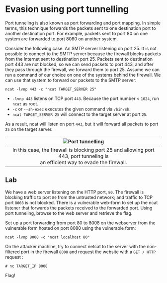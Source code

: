 # Evasion using port tunnelling

Port tunneling is also known as port forwarding and port mapping. In simple terms, this technique forwards the 
packets sent to one destination port to another destination port. For example, packets sent to port 80 on one 
system are forwarded to port 8080 on another system.

Consider the following case: An SMTP server listening on port 25. It is not possible to connect to the SMTP server 
because the firewall blocks packets from the Internet sent to destination port 25. Packets sent to destination port 
443 are not blocked, so we can send packets to port 443, and after they pass through the firewall, we forward them 
to port 25. Assume we can run a command of our choice on one of the systems behind the firewall. We can use that 
system to forward our packets to the SMTP server:

    ncat -lvnp 443 -c "ncat TARGET_SERVER 25"


* `-lvnp 443` listens on TCP port `443`. Because the port number < `1024`, run `ncat` as root.
* `-c` or `--sh-exec` executes the given command via `/bin/sh`.
* `ncat TARGET_SERVER 25` will connect to the target server at port `25`.

As a result, ncat will listen on port `443`, but it will forward all packets to port `25` on the target server. 

| ![Port tunnelling](/_static/images/tunnelling.png) |
|:--:|
| In this case, the firewall is blocking port 25 and allowing port 443, port tunneling is <br>an efficient way to evade the firewall. |

## Lab

We have a web server listening on the HTTP port, `80`. The firewall is blocking traffic to port `80` from the 
untrusted network; and traffic to TCP port `8008` is not blocked. There is a vulnerable web-form to set up the ncat 
listener that forwards the packets received to the forwarded port. Using port tunneling, browse to the web server 
and retrieve the flag.

Set up a port forwarding from port 80 to 8008 on the webserver from the vulnerable form hosted on port 8080 using the 
vulnerable form:

    ncat -lvnp 8008 -c "ncat localhost 80"

On the attacker machine, try to connect netcat to the server with the non-filtered port in the firewall `8008` and request the website with 
a `GET / HTTP` request :

    # nc TARGET_IP 8008

Flag!
